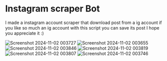 # Instagram scraper Bot
I made a instagram account scraper that download post from a ig account if you like so much an ig 
account with this script you can save its post I hope you appreciate it :)

![Screenshot 2024-11-02 003727](https://github.com/user-attachments/assets/667f1b6a-9baa-44c4-8c38-74da16090c00)
![Screenshot 2024-11-02 003655](https://github.com/user-attachments/assets/3cd15d3f-cf0b-47b6-bf18-e4760a15824f)
![Screenshot 2024-11-02 003846](https://github.com/user-attachments/assets/64dd1ab8-ba3a-4a03-931f-bf04bb1e885e)
![Screenshot 2024-11-02 003819](https://github.com/user-attachments/assets/ea7cd7da-6948-4254-bb24-e56cd2779757)
![Screenshot 2024-11-02 003807](https://github.com/user-attachments/assets/da478647-5382-4f13-83fa-9c40585f4d41)
![Screenshot 2024-11-02 003746](https://github.com/user-attachments/assets/0e7b9e17-d6c4-4b1e-b10b-0a950296115e)
